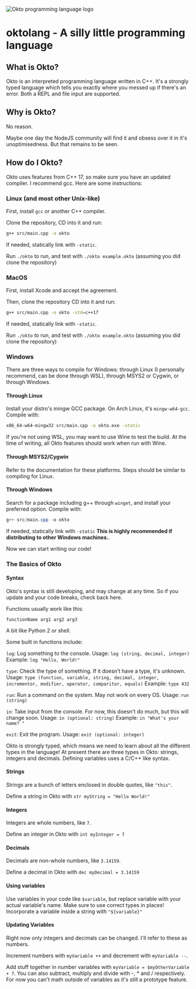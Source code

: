 ![Okto programming language logo](https://git.maxwellj.xyz/repo-avatars/051ee58b3e6ca69fa4057c945d2ae46e6749c607092e93f5679bd8c6d338b1bc)

# oktolang - A silly little programming language

## What is Okto?

Okto is an interpreted programming language written in C++. It's a strongly typed language which tells you exactly where you messed up if there's an error. Both a REPL and file input are supported. 

## Why is Okto?

No reason.

Maybe one day the NodeJS community will find it and obsess over it in it's unoptimisedness. But that remains to be seen.

## How do I Okto?

Okto uses features from C++ 17, so make sure you have an updated compiler. I recommend gcc. Here are some instructions:

### Linux (and most other Unix-like)

First, install `gcc` or another C++ compiler.

Clone the repository, CD into it and run:

```bash
g++ src/main.cpp -o okto
```

If needed, statically link with `-static`. 

Run `./okto` to run, and test with `./okto example.okto` (assuming you did clone the repository)

### MacOS

First, install Xcode and accept the agreement. 

Then, clone the repository CD into it and run:

```bash
g++ src/main.cpp -o okto -std=c++17
```

If needed, statically link with `-static`.

Run `./okto` to run, and test with `./okto example.okto` (assuming you did clone the repository)

### Windows

There are three ways to compile for Windows: through Linux (I personally recommend, can be done through WSL), through MSYS2 or Cygwin, or through Windows.

#### Through Linux

Install your distro's mingw GCC package. On Arch Linux, it's `mingw-w64-gcc`. Compile with: 

```bash
x86_64-w64-mingw32 src/main.cpp -o okto.exe -static
```

If you're not using WSL, you may want to use Wine to test the build. At the time of writing, all Okto features should work when run with Wine. 

#### Through MSYS2/Cygwin

Refer to the documentation for these platforms. Steps should be similar to compiling for Linux.

#### Through Windows

Search for a package including g++ through `winget`, and install your preferred option. Compile with:

```powershell
g++ src/main.cpp -o okto
```

If needed, statically link with `-static` **This is highly recommended if distributing to other Windows machines.**.

Now we can start writing our code!

### The Basics of Okto

#### Syntax

Okto's syntax is still developing, and may change at any time. So if you update and your code breaks, check back here.

Functions usually work like this:

`functionName arg1 arg2 arg3`

A bit like Python 2 or shell.

Some built in functions include:

`log`: Log something to the console. Usage: `log (string, decimal, integer)` Example: `log "Hello, World!"`

`type`: Check the type of something. If it doesn't have a type, it's unknown. Usage: `type (function, variable, string, decimal, integer, incrementor, modifier, operator, comparitor, equals)` Example: `type 432`

`run`: Run a command on the system. May not work on every OS. Usage: `run (string)`

`in`: Take input from the console. For now, this doesn't do much, but this will change soon. Usage: `in (optional: string)` Example: `in "What's your name? "`

`exit`: Exit the program. Usage: `exit (optional: integer)`

Okto is strongly typed, which means we need to learn about all the different types in the language! At present there are three types in Okto: strings, integers and decimals. Defining variables uses a C/C++ like syntax.

#### Strings

Strings are a bunch of letters enclosed in double quotes, like `"this"`.

Define a string in Okto with `str myString = "Hello World!"`

#### Integers

Integers are whole numbers, like `7`.

Define an integer in Okto with `int myInteger = 7`

#### Decimals

Decimals are non-whole numbers, like `3.14159`.

Define a decimal in Okto with `dec myDecimal = 3.14159`

#### Using variables

Use variables in your code like `$variable`, but replace variable with your actual variable's name. Make sure to use correct types in places! Incorporate a variable inside a string with `"${variable}"`

#### Updating Variables

Right now only integers and decimals can be changed. I'll refer to these as numbers.

Increment numbers with `myVariable ++` and decrement with `myVariable --`.

Add stuff together in number variables with `myVariable = $myOtherVariable + 7`. You can also subtract, multiply and divide with -, * and / respectively. For now you can't math outside of variables as it's still a prototype feature.